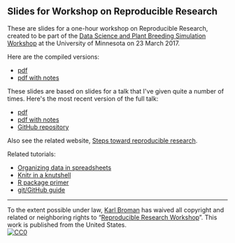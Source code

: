 ## Slides for Workshop on Reproducible Research

These are slides for a one-hour workshop on Reproducible Research,
created to be part of the
[Data Science and Plant Breeding Simulation Workshop](http://plantsciencesymposium.umn.edu/workshop/schedule)
at the University of Minnesota on 23 March 2017.

Here are the compiled versions:

- [pdf](https://www.biostat.wisc.edu/~kbroman/presentations/rrworkshop_2017-03.pdf)
- [pdf with notes](https://www.biostat.wisc.edu/~kbroman/presentations/rrworkshop_2017-03_withnotes.pdf)

These slides are based on slides for a talk that I've given quite a number of
times. Here's the most recent version of the full talk:

- [pdf](https://www.biostat.wisc.edu/~kbroman/presentations/repro_research_JSM2016.pdf)
- [pdf with notes](https://www.biostat.wisc.edu/~kbroman/presentations/repro_research_JSM2016_withnotes.pdf)
- [GitHub repository](https://github.com/kbroman/Talk_ReproRes)

Also see the related website, [Steps toward reproducible research](http://kbroman.org/steps2rr).

Related tutorials:

- [Organizing data in spreadsheets](http://kbroman.org/dataorg)
- [Knitr in a knutshell](http://kbroman.org/knitr_knutshell)
- [R package primer](http://kbroman.org/pkg_primer)
- [git/GitHub guide](http://kbroman.org/github_tutorial)

---

To the extent possible under law,
[Karl Broman](http://github.com/kbroman) has waived all copyright and
related or neighboring rights to
&ldquo;[Reproducible Research Workshop](https://github.com/kbroman/RR_Workshop)&rdquo;.
This work is published from the United States.
<br/>
[![CC0](http://i.creativecommons.org/p/zero/1.0/88x31.png)](http://creativecommons.org/publicdomain/zero/1.0/)
